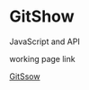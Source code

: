 # GitShow
JavaScript and API

working page link

[GitSsow](https://vibhav-jaiswal.github.io/GitShow/)
